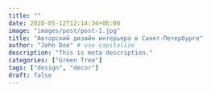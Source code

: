 ```yaml
---
title: ""
date: 2020-05-12T12:14:34+06:00
image: "images/post/post-1.jpg"
title: "Авторский дизайн интерьера в Санкт-Петербургe"
author: "John Doe" # use capitalize
description: "This is meta description."
categories: ["Green Tree"]
tags: ["design", "decor"]
draft: false
---
```


